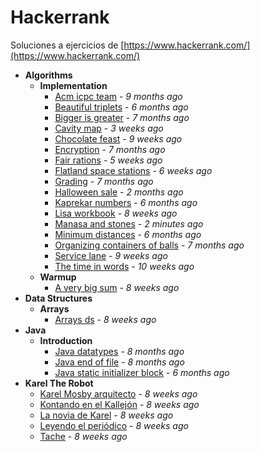 # Hackerrank
Soluciones a ejercicios de [https://www.hackerrank.com/](https://www.hackerrank.com/)

- **Algorithms**
  - **Implementation**
    - [Acm icpc team](https://gitlab.com/mvochoa/hackerrank/tree/master/Algorithms/Implementation/acm-icpc-team) - *9 months ago*
    - [Beautiful triplets](https://gitlab.com/mvochoa/hackerrank/tree/master/Algorithms/Implementation/beautiful-triplets) - *6 months ago*
    - [Bigger is greater](https://gitlab.com/mvochoa/hackerrank/tree/master/Algorithms/Implementation/bigger-is-greater) - *7 months ago*
    - [Cavity map](https://gitlab.com/mvochoa/hackerrank/tree/master/Algorithms/Implementation/cavity-map) - *3 weeks ago*
    - [Chocolate feast](https://gitlab.com/mvochoa/hackerrank/tree/master/Algorithms/Implementation/chocolate-feast) - *9 weeks ago*
    - [Encryption](https://gitlab.com/mvochoa/hackerrank/tree/master/Algorithms/Implementation/encryption) - *7 months ago*
    - [Fair rations](https://gitlab.com/mvochoa/hackerrank/tree/master/Algorithms/Implementation/fair-rations) - *5 weeks ago*
    - [Flatland space stations](https://gitlab.com/mvochoa/hackerrank/tree/master/Algorithms/Implementation/flatland-space-stations) - *6 weeks ago*
    - [Grading](https://gitlab.com/mvochoa/hackerrank/tree/master/Algorithms/Implementation/grading) - *7 months ago*
    - [Halloween sale](https://gitlab.com/mvochoa/hackerrank/tree/master/Algorithms/Implementation/halloween-sale) - *2 months ago*
    - [Kaprekar numbers](https://gitlab.com/mvochoa/hackerrank/tree/master/Algorithms/Implementation/kaprekar-numbers) - *6 months ago*
    - [Lisa workbook](https://gitlab.com/mvochoa/hackerrank/tree/master/Algorithms/Implementation/lisa-workbook) - *8 weeks ago*
    - [Manasa and stones](https://gitlab.com/mvochoa/hackerrank/tree/master/Algorithms/Implementation/manasa-and-stones) - *2 minutes ago*
    - [Minimum distances](https://gitlab.com/mvochoa/hackerrank/tree/master/Algorithms/Implementation/minimum-distances) - *6 months ago*
    - [Organizing containers of balls](https://gitlab.com/mvochoa/hackerrank/tree/master/Algorithms/Implementation/organizing-containers-of-balls) - *7 months ago*
    - [Service lane](https://gitlab.com/mvochoa/hackerrank/tree/master/Algorithms/Implementation/service-lane) - *9 weeks ago*
    - [The time in words](https://gitlab.com/mvochoa/hackerrank/tree/master/Algorithms/Implementation/the-time-in-words) - *10 weeks ago*
  - **Warmup**
    - [A very big sum](https://gitlab.com/mvochoa/hackerrank/tree/master/Algorithms/Warmup/a-very-big-sum) - *8 weeks ago*
- **Data Structures**
  - **Arrays**
    - [Arrays ds](https://gitlab.com/mvochoa/hackerrank/tree/master/Data-Structures/Arrays/arrays-ds) - *8 weeks ago*
- **Java**
  - **Introduction**
    - [Java datatypes](https://gitlab.com/mvochoa/hackerrank/tree/master/Java/Introduction/java-datatypes) - *8 months ago*
    - [Java end of file](https://gitlab.com/mvochoa/hackerrank/tree/master/Java/Introduction/java-end-of-file) - *8 months ago*
    - [Java static initializer block](https://gitlab.com/mvochoa/hackerrank/tree/master/Java/Introduction/java-static-initializer-block) - *6 months ago*
- **Karel The Robot**
  - [Karel Mosby arquitecto](https://gitlab.com/mvochoa/hackerrank/tree/master/Karel-The-Robot/Karel-Mosby-arquitecto) - *8 weeks ago*
  - [Kontando en el Kallejón](https://gitlab.com/mvochoa/hackerrank/tree/master/Karel-The-Robot/Kontando-en-el-Kallejón) - *8 weeks ago*
  - [La novia de Karel](https://gitlab.com/mvochoa/hackerrank/tree/master/Karel-The-Robot/La-novia-de-Karel) - *8 weeks ago*
  - [Leyendo el periódico](https://gitlab.com/mvochoa/hackerrank/tree/master/Karel-The-Robot/Leyendo-el-periódico) - *8 weeks ago*
  - [Tache](https://gitlab.com/mvochoa/hackerrank/tree/master/Karel-The-Robot/Tache) - *8 weeks ago*

